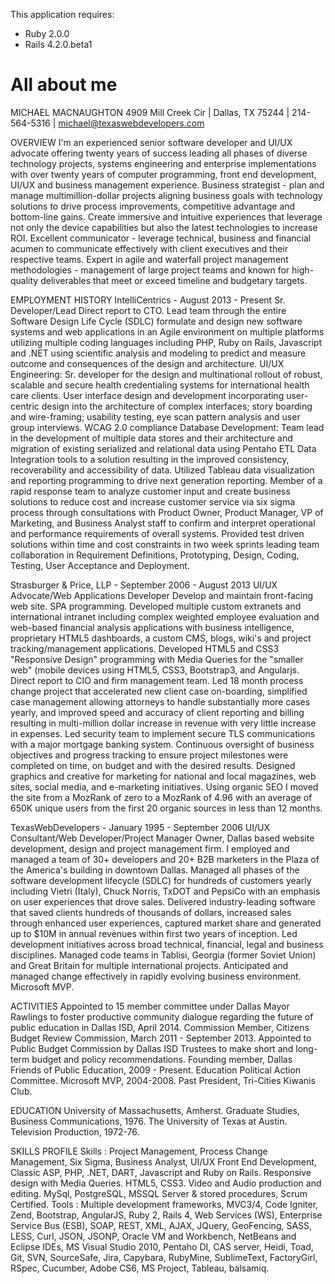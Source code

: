 This application requires:
- Ruby 2.0.0
- Rails 4.2.0.beta1

# All about me #

MICHAEL MACNAUGHTON 	4909 Mill Creek Cir  |  Dallas, TX 75244  |  214-564-5316  |  michael@texaswebdevelopers.com

OVERVIEW
I'm an experienced senior software developer and UI/UX advocate offering twenty years of success leading all phases of diverse technology projects, systems engineering and enterprise implementations with over twenty years of computer programming, front end development, UI/UX and business management experience.
Business strategist - plan and manage multimillion-dollar projects aligning business goals with technology solutions to drive process improvements, competitive advantage and bottom-line gains. Create immersive and intuitive experiences that leverage not only the device capabilities but also the latest technologies to increase ROI.
Excellent communicator - leverage technical, business and financial acumen to communicate effectively with client executives and their respective teams.
Expert in agile and waterfall project management methodologies - management of large project teams and known for high-quality deliverables that meet or exceed timeline and budgetary targets.

EMPLOYMENT HISTORY
IntelliCentrics - August 2013 - Present
Sr. Developer/Lead
Direct report to CTO. Lead team through the entire Software Design Life Cycle (SDLC) formulate and design new software systems and web applications in an Agile environment on multiple platforms utilizing multiple coding languages including PHP, Ruby on Rails, Javascript and .NET using scientific analysis and modeling to predict and measure outcome and consequences of the design and architecture.
UI/UX Engineering: Sr. developer for the design and multinational rollout of robust, scalable and secure health credentialing systems for international health care clients. User interface design and development incorporating user-centric design into the architecture of complex interfaces; story boarding and wire-framing; usability testing, eye scan pattern analysis and user group interviews. WCAG 2.0 compliance
Database Development: Team lead in the development of multiple data stores and their architecture and migration of existing serialized and relational data using Pentaho ETL Data Integration tools to a solution resulting in the improved consistency, recoverability and accessibility of data.  Utilized Tableau data visualization and reporting programming to drive next generation reporting.
Member of a rapid response team to analyze customer input and create business solutions to reduce cost and increase customer service via six sigma process through consultations with Product Owner, Product Manager, VP of Marketing, and Business Analyst staff to confirm and interpret operational and performance requirements of overall systems. Provided test driven solutions within time and cost constraints in two week sprints leading team collaboration in Requirement Definitions, Prototyping, Design, Coding, Testing, User Acceptance and Deployment.

Strasburger & Price, LLP - September 2006 - August 2013
UI/UX Advocate/Web Applications Developer
Develop and maintain front-facing web site. SPA programming.  Developed multiple custom extranets and international intranet including complex weighted employee evaluation and web-based financial analysis applications with business intelligence, proprietary HTML5 dashboards, a custom CMS, blogs, wiki's and project tracking/management applications.
Developed HTML5 and CSS3 "Responsive Design" programming with Media Queries for the "smaller web" (mobile devices using HTML5, CSS3, Bootstrap3, and Angularjs.
Direct report to CIO and firm management team. Led 18 month process change project that accelerated new client case on-boarding, simplified case management allowing attorneys to handle substantially more cases yearly, and improved speed and accuracy of client reporting and billing resulting in multi-million dollar increase in revenue with very little increase in expenses. Led security team to implement secure TLS communications with a major mortgage banking system. Continuous oversight of business objectives and progress tracking to ensure project milestones were completed on time, on budget and with the desired results.
Designed graphics and creative for marketing for national and local magazines, web sites, social media, and e-marketing initiatives.  Using organic SEO I moved the site from a MozRank of zero to a MozRank of 4.96 with an average of 650K unique users from the first 20 organic sources in less than 12 months.


TexasWebDevelopers - January 1995 - September 2006
UI/UX Consultant/Web Developer/Project Manager
Owner, Dallas based website development, design and project management firm. I employed and managed a team of 30+ developers and 20+ B2B marketers in the Plaza of the America's building in downtown Dallas.  Managed all phases of the software development lifecycle (SDLC) for hundreds of customers yearly including Vietri (Italy), Chuck Norris, TxDOT and PepsiCo with an emphasis on user experiences that drove sales.
Delivered industry-leading software that saved clients hundreds of thousands of dollars, increased sales through enhanced user experiences, captured market share and generated up to $10M in annual revenues within first two years of inception.
Led development initiatives across broad technical, financial, legal and business disciplines. Managed code teams in Tablisi, Georgia (former Soviet Union) and Great Britain for multiple international projects. Anticipated and managed change effectively in rapidly evolving business environment.  Microsoft MVP.

ACTIVITIES
Appointed to 15 member committee under Dallas Mayor Rawlings to foster productive community dialogue regarding the future of public education in Dallas ISD, April 2014.
Commission Member, Citizens Budget Review Commission, March 2011 - September 2013. Appointed to Public Budget Commission by Dallas ISD Trustees to make short and long-term budget and policy recommendations.
Founding member, Dallas Friends of Public Education, 2009 - Present. Education Political Action Committee.
Microsoft MVP, 2004-2008.
Past President, Tri-Cities Kiwanis Club.

EDUCATION
University of Massachusetts, Amherst. Graduate Studies, Business Communications, 1976.
The University of Texas at Austin. Television Production, 1972-76.

SKILLS PROFILE
Skills : Project Management, Process Change Management, Six Sigma, Business Analyst,  UI/UX Front End Development, Classic ASP, PHP, .NET, DART, Javascript and Ruby on Rails. Responsive design with Media Queries. HTML5, CSS3. Video and Audio production and editing. MySql, PostgreSQL, MSSQL Server & stored procedures, Scrum Certified.
Tools : Multiple development frameworks, MVC3/4, Code Igniter, Zend, Bootstrap, AngularJS, Ruby 2, Rails 4, Web Services (WS), Enterprise Service Bus (ESB), SOAP, REST, XML, AJAX, JQuery, GeoFencing, SASS, LESS, Curl, JSON, JSONP, Oracle VM and Workbench, NetBeans and Eclipse IDEs, MS Visual Studio 2010, Pentaho DI, CAS server, Heidi, Toad, Git, SVN, SourceSafe, Jira, Capybara, RubyMine, SublimeText, FactoryGirl, RSpec, Cucumber, Adobe CS6, MS Project, Tableau, balsamiq.


